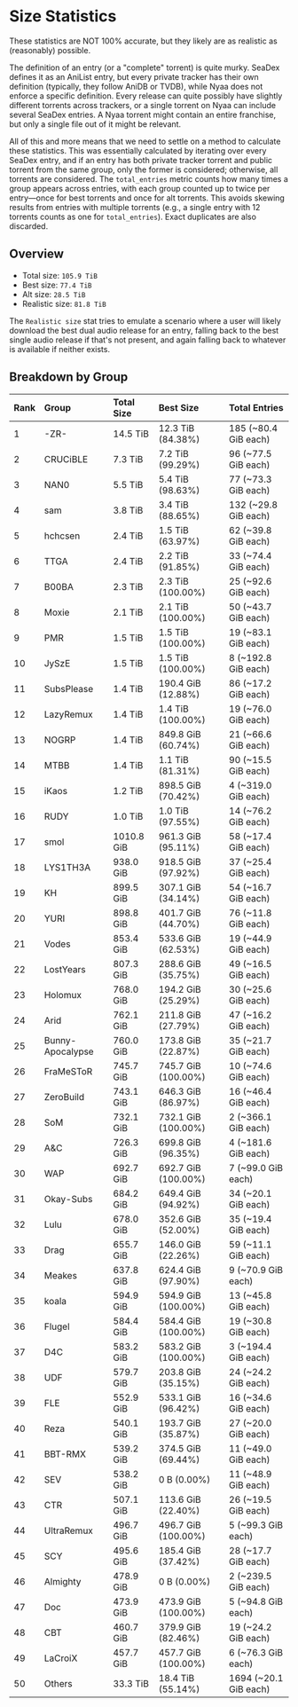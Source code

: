 # Size Statistics

These statistics are NOT 100% accurate, but they likely are as realistic as (reasonably) possible.

The definition of an entry (or a "complete" torrent) is quite murky. SeaDex defines it as an AniList entry, but every private tracker has their own definition (typically, they follow AniDB or TVDB), while Nyaa does not enforce a specific definition. Every release can quite possibly have slightly different torrents across trackers, or a single torrent on Nyaa can include several SeaDex entries. A Nyaa torrent might contain an entire franchise, but only a single file out of it might be relevant.

All of this and more means that we need to settle on a method to calculate these statistics. This was essentially calculated by iterating over every SeaDex entry, and if an entry has both private tracker torrent and public torrent from the same group, only the former is considered; otherwise, all torrents are considered. The `total_entries` metric counts how many times a group appears across entries, with each group counted up to twice per entry—once for best torrents and once for alt torrents. This avoids skewing results from entries with multiple torrents (e.g., a single entry with 12 torrents counts as one for `total_entries`). Exact duplicates are also discarded.

## Overview

- Total size: `105.9 TiB`
- Best size: `77.4 TiB`
- Alt size: `28.5 TiB`
- Realistic size: `81.8 TiB`

The `Realistic size` stat tries to emulate a scenario where a user will likely download the best dual audio release for an entry, falling back to the best single audio release if that's not present, and again falling back to whatever is available if neither exists.


## Breakdown by Group

| Rank | Group            | Total Size | Best Size           | Total Entries         |
| :----| :----------------| :----------| :-------------------| :---------------------|
| 1    | -ZR-             | 14.5 TiB   | 12.3 TiB (84.38%)   | 185 (~80.4 GiB each)  |
| 2    | CRUCiBLE         | 7.3 TiB    | 7.2 TiB (99.29%)    | 96 (~77.5 GiB each)   |
| 3    | NAN0             | 5.5 TiB    | 5.4 TiB (98.63%)    | 77 (~73.3 GiB each)   |
| 4    | sam              | 3.8 TiB    | 3.4 TiB (88.65%)    | 132 (~29.8 GiB each)  |
| 5    | hchcsen          | 2.4 TiB    | 1.5 TiB (63.97%)    | 62 (~39.8 GiB each)   |
| 6    | TTGA             | 2.4 TiB    | 2.2 TiB (91.85%)    | 33 (~74.4 GiB each)   |
| 7    | B00BA            | 2.3 TiB    | 2.3 TiB (100.00%)   | 25 (~92.6 GiB each)   |
| 8    | Moxie            | 2.1 TiB    | 2.1 TiB (100.00%)   | 50 (~43.7 GiB each)   |
| 9    | PMR              | 1.5 TiB    | 1.5 TiB (100.00%)   | 19 (~83.1 GiB each)   |
| 10   | JySzE            | 1.5 TiB    | 1.5 TiB (100.00%)   | 8 (~192.8 GiB each)   |
| 11   | SubsPlease       | 1.4 TiB    | 190.4 GiB (12.88%)  | 86 (~17.2 GiB each)   |
| 12   | LazyRemux        | 1.4 TiB    | 1.4 TiB (100.00%)   | 19 (~76.0 GiB each)   |
| 13   | NOGRP            | 1.4 TiB    | 849.8 GiB (60.74%)  | 21 (~66.6 GiB each)   |
| 14   | MTBB             | 1.4 TiB    | 1.1 TiB (81.31%)    | 90 (~15.5 GiB each)   |
| 15   | iKaos            | 1.2 TiB    | 898.5 GiB (70.42%)  | 4 (~319.0 GiB each)   |
| 16   | RUDY             | 1.0 TiB    | 1.0 TiB (97.55%)    | 14 (~76.2 GiB each)   |
| 17   | smol             | 1010.8 GiB | 961.3 GiB (95.11%)  | 58 (~17.4 GiB each)   |
| 18   | LYS1TH3A         | 938.0 GiB  | 918.5 GiB (97.92%)  | 37 (~25.4 GiB each)   |
| 19   | KH               | 899.5 GiB  | 307.1 GiB (34.14%)  | 54 (~16.7 GiB each)   |
| 20   | YURI             | 898.8 GiB  | 401.7 GiB (44.70%)  | 76 (~11.8 GiB each)   |
| 21   | Vodes            | 853.4 GiB  | 533.6 GiB (62.53%)  | 19 (~44.9 GiB each)   |
| 22   | LostYears        | 807.3 GiB  | 288.6 GiB (35.75%)  | 49 (~16.5 GiB each)   |
| 23   | Holomux          | 768.0 GiB  | 194.2 GiB (25.29%)  | 30 (~25.6 GiB each)   |
| 24   | Arid             | 762.1 GiB  | 211.8 GiB (27.79%)  | 47 (~16.2 GiB each)   |
| 25   | Bunny-Apocalypse | 760.0 GiB  | 173.8 GiB (22.87%)  | 35 (~21.7 GiB each)   |
| 26   | FraMeSToR        | 745.7 GiB  | 745.7 GiB (100.00%) | 10 (~74.6 GiB each)   |
| 27   | ZeroBuild        | 743.1 GiB  | 646.3 GiB (86.97%)  | 16 (~46.4 GiB each)   |
| 28   | SoM              | 732.1 GiB  | 732.1 GiB (100.00%) | 2 (~366.1 GiB each)   |
| 29   | A&C              | 726.3 GiB  | 699.8 GiB (96.35%)  | 4 (~181.6 GiB each)   |
| 30   | WAP              | 692.7 GiB  | 692.7 GiB (100.00%) | 7 (~99.0 GiB each)    |
| 31   | Okay-Subs        | 684.2 GiB  | 649.4 GiB (94.92%)  | 34 (~20.1 GiB each)   |
| 32   | Lulu             | 678.0 GiB  | 352.6 GiB (52.00%)  | 35 (~19.4 GiB each)   |
| 33   | Drag             | 655.7 GiB  | 146.0 GiB (22.26%)  | 59 (~11.1 GiB each)   |
| 34   | Meakes           | 637.8 GiB  | 624.4 GiB (97.90%)  | 9 (~70.9 GiB each)    |
| 35   | koala            | 594.9 GiB  | 594.9 GiB (100.00%) | 13 (~45.8 GiB each)   |
| 36   | Flugel           | 584.4 GiB  | 584.4 GiB (100.00%) | 19 (~30.8 GiB each)   |
| 37   | D4C              | 583.2 GiB  | 583.2 GiB (100.00%) | 3 (~194.4 GiB each)   |
| 38   | UDF              | 579.7 GiB  | 203.8 GiB (35.15%)  | 24 (~24.2 GiB each)   |
| 39   | FLE              | 552.9 GiB  | 533.1 GiB (96.42%)  | 16 (~34.6 GiB each)   |
| 40   | Reza             | 540.1 GiB  | 193.7 GiB (35.87%)  | 27 (~20.0 GiB each)   |
| 41   | BBT-RMX          | 539.2 GiB  | 374.5 GiB (69.44%)  | 11 (~49.0 GiB each)   |
| 42   | SEV              | 538.2 GiB  | 0 B (0.00%)         | 11 (~48.9 GiB each)   |
| 43   | CTR              | 507.1 GiB  | 113.6 GiB (22.40%)  | 26 (~19.5 GiB each)   |
| 44   | UltraRemux       | 496.7 GiB  | 496.7 GiB (100.00%) | 5 (~99.3 GiB each)    |
| 45   | SCY              | 495.6 GiB  | 185.4 GiB (37.42%)  | 28 (~17.7 GiB each)   |
| 46   | Almighty         | 478.9 GiB  | 0 B (0.00%)         | 2 (~239.5 GiB each)   |
| 47   | Doc              | 473.9 GiB  | 473.9 GiB (100.00%) | 5 (~94.8 GiB each)    |
| 48   | CBT              | 460.7 GiB  | 379.9 GiB (82.46%)  | 19 (~24.2 GiB each)   |
| 49   | LaCroiX          | 457.7 GiB  | 457.7 GiB (100.00%) | 6 (~76.3 GiB each)    |
| 50   | Others           | 33.3 TiB   | 18.4 TiB (55.14%)   | 1694 (~20.1 GiB each) |
